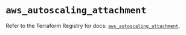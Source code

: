 # `aws_autoscaling_attachment`

Refer to the Terraform Registry for docs: [`aws_autoscaling_attachment`](https://registry.terraform.io/providers/hashicorp/aws/5.95.0/docs/resources/autoscaling_attachment).
